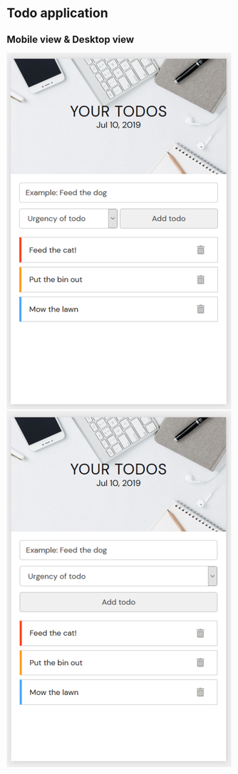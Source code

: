 # Todo application

## Mobile view & Desktop view
![alt text](https://github.com/Jake-woods/Todo-V3/blob/master/IMG_Desktop_view.png?raw=true) ![alt text](https://raw.githubusercontent.com/Jake-woods/Todo-V3/master/IMG_Mobile_View.png)

